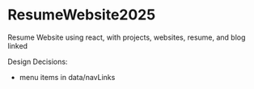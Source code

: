 # ResumeWebsite2025
Resume Website using react, with projects, websites, resume, and blog linked

Design Decisions:
- menu items in data/navLinks